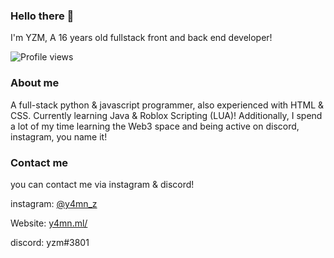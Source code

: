 ### Hello there 👋
I'm YZM, A 16 years old fullstack front and back end developer!

![Profile views](https://gpvc.arturio.dev/y4mn)

### About me
A full-stack python & javascript programmer, also experienced with HTML & CSS. Currently learning Java & Roblox Scripting (LUA)!
Additionally, I spend a lot of my time learning the Web3 space and being active on discord, instagram, you name it!

### Contact me
you can contact me via instagram & discord!

instagram: [@y4mn_z](https://instagram.com/y4mn_z)

Website: [y4mn.ml/](https://y4mn.netlify.app/)

discord: yzm#3801

